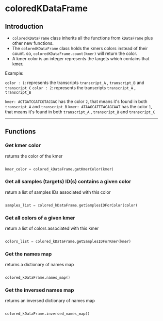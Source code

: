 # coloredKDataFrame

## Introduction

- `coloredKDataFrame` class inherits all the functions from `kDataFrame` plus other new functions.
- The `coloredKDataFrame` class holds the kmers colors instead of their count. so, `coloredKDataFrame.count(kmer)` will return the color.
- A kmer color is an integer represents the targets which contains that kmer.

Example:

`color : 1`: represents the transcripts `transcript_A` , `transcript_B` and `transcript_C`
`color : 2`: represents the transcripts `transcript_A` , `transcript_B`

`kmer: ACTGATCGATCGTACGAC` has the color `2`, that means it's found in both `transcript_A` and `transcript_B`
`kmer: ATAAGCATTTACAGCAAT` has the color `1`, that means it's found in both `transcript_A` , `transcript_B` and `transcript_C`

---


## Functions

### Get kmer color

returns the color of the kmer

```python

kmer_color = colored_kDataFrame.getKmerColor(kmer)

```

### Get all samples (targets) ID(s) contains a given color

return a list of samples IDs associated with this color

```python

samples_list = colored_kDataFrame.getSamplesIDForColor(color)

```

### Get all colors of a given kmer

return a list of colors associated with this kmer

```python

colors_list = colored_kDataFrame.getSamplesIDForKmer(kmer)

```

### Get the names map

returns a dictionary of names map

```python

colored_kDataFrame.names_map()

```

### Get the inversed names map

returns an inversed dictionary of names map

```python

colored_kDataFrame.inversed_names_map()

```
